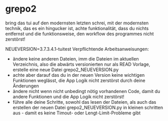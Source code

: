 # grepo2
bring das tui auf den modernsten letzten schrei, mit der modernsten technik, das es ein hingucker ist, achte funktionalität, dass du nichts entfernst und die funktionsweise, den workflow des programmes nicht zerstörst!

NEUEVERSION=3.7.3.4.1-tuitest
Verpflichtende Arbeitsanweisungen:
- ändere keine anderen Dateien, imm die Dateien im aktuellen Verzeichnis, also die abwärts versionierten nur als READ Vorlage, erstelle eine neue Datei grepo2_NEUEVERSION.py
- achte aber darauf das du in der neuen Version keine wichtigen Funktionen weglässt, die App Logik nicht zerstörst durch deine Änderungen
- ändere nicht wenn nicht unbedingt nötig vorhandenen Code, damit du andere Funktionen und die App Logik nicht zerstörst!
- führe alle deine Schritte, sowohl das lesen der Dateien, als auch das erstellen der neuen Datei grepo2_NEUEVERSION.py in kleinen schritten aus - damit es keine Timout- oder Lengt-Limit-Probleme gibt